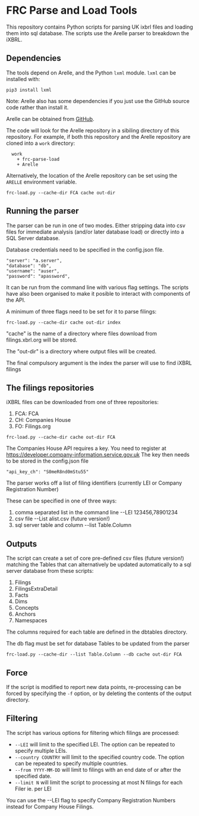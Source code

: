 # FRC Parse and Load Tools

This repository contains Python scripts for parsing UK ixbrl files and loading
them into sql database. The scripts use the Arelle parser to breakdown the iXBRL.

## Dependencies

The tools depend on Arelle, and the Python `lxml` module.  `lxml` can
be installed with:

```
pip3 install lxml
```

Note: Arelle also has some dependencies if you just use the GitHub source code rather than install it.

Arelle can be obtained from [GitHub](https://github.com/Arelle/Arelle).

The code will look for the Arelle repository in a sibiling directory of this
repository.  For example, if both this repository and the Arelle repository are
cloned into a `work` directory:

```
  work
    + frc-parse-load
    + Arelle
```

Alternatively, the location of the Arelle repository can be set using the
`ARELLE` environment variable.

```
frc-load.py --cache-dir FCA cache out-dir
```

## Running the parser

The parser can be run in one of two modes. Either stripping data into csv files for
immediate analysis (and/or later database load) or directly into a SQL Server database.

Database credentials need to be specified in the config.json file.

```
"server": "a.server",
"database": "db",
"username": "auser",
"password": "apassword",
```

It can be run from the command line with various flag settings. The scripts have also
been organised to make it posible to interact with components of the API.

A minimum of three flags need to be set for it to parse filings:

```
frc-load.py --cache-dir cache out-dir index
```

"cache" is the name of a directory where files download from filings.xbrl.org will be stored.

The "out-dir" is a directory where output files will be created.

The final compulsory argument is the index the parser will use to find iXBRL filings


## The filings repositories

iXBRL files can be downloaded from one of three repositories:

1. FCA: FCA
2. CH: Companies House
3. FO: Filings.org

```
frc-load.py --cache-dir cache out-dir FCA
```

The Companies House API requires a key. You need to register at <https://developer.company-information.service.gov.uk>
The key then needs to be stored in the config.json file

```
"api_key_ch": "S0meR8nd0mStu55"
```

The parser works off a list of filing identifiers (currently LEI or Company Registration Number)

These can be specified in one of three ways:

1. comma separated list in the command line --LEI 123456,78901234
2. csv file --List alist.csv (future version!)
3. sql server table and column --list Table.Column


## Outputs

The script can create a set of core pre-defined csv files (future version!) matching the Tables 
that can alternatively be updated automatically to a sql server database from these scripts:

1. Filings
2. FilingsExtraDetail
3. Facts
4. Dims
5. Concepts
6. Anchors
7. Namespaces

The columns required for each table are defined in the dbtables directory.

The db flag must be set for database Tables to be updated from the parser

```
frc-load.py --cache-dir --list Table.Column --db cache out-dir FCA
```

## Force

If the script is modified to report new data points, re-processing can be
forced by specifying the `-f` option, or by deleting the contents of the output
directory.


## Filtering

The script has various options for filtering which filings are processed:

* `--LEI` will limit to the specified LEI.  The option can be repeated to specify multiple LEIs.
* `--country COUNTRY` will limit to the specified country code.  The option can be repeated to specify multiple countries.
* `--from YYYY-MM-DD` will limit to filings with an end date of or after the specified date.
* `--limit N` will limit the script to processing at most N filings for each Filer ie. per LEI 

You can use the --LEI flag to specify Company Registration Numbers instead for Company House Filings.


